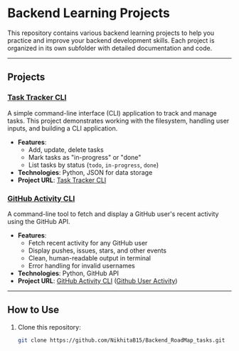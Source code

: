 # Backend Learning Projects

This repository contains various backend learning projects to help you practice and improve your backend development skills. Each project is organized in its own subfolder with detailed documentation and code.

---

## Projects

### [Task Tracker CLI](./Task1/README.md)
A simple command-line interface (CLI) application to track and manage tasks. This project demonstrates working with the filesystem, handling user inputs, and building a CLI application.

- **Features**:
  - Add, update, delete tasks
  - Mark tasks as "in-progress" or "done"
  - List tasks by status (`todo`, `in-progress`, `done`)
- **Technologies**: Python, JSON for data storage
- **Project URL**: [Task Tracker CLI](https://roadmap.sh/projects/task-tracker)

### [GitHub Activity CLI](./Task2/README.md)
A command-line tool to fetch and display a GitHub user's recent activity using the GitHub API.

- **Features**:
  - Fetch recent activity for any GitHub user
  - Display pushes, issues, stars, and other events
  - Clean, human-readable output in terminal
  - Error handling for invalid usernames
- **Technologies**: Python, GitHub API
- **Project URL**: [GitHub Activity CLI](#) ([Github User Activity](https://roadmap.sh/projects/github-user-activity))

---

## How to Use

1. Clone this repository:
   ```bash
   git clone https://github.com/NikhitaB15/Backend_RoadMap_tasks.git
